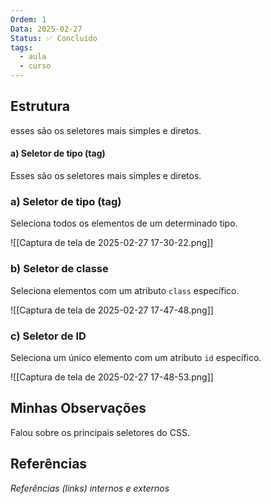 ```yaml
---
Ordem: 1
Data: 2025-02-27
Status: ✅ Concluído
tags:
  - aula
  - curso
---
```


## Estrutura

 esses são os seletores mais simples e diretos.

#### a) **Seletor de tipo (tag)**

Esses são os seletores mais simples e diretos.

### a) **Seletor de tipo (tag)**

Seleciona todos os elementos de um determinado tipo.

![[Captura de tela de 2025-02-27 17-30-22.png]]

### b) **Seletor de classe**

Seleciona elementos com um atributo `class` específico.

![[Captura de tela de 2025-02-27 17-47-48.png]]

### c) **Seletor de ID**

Seleciona um único elemento com um atributo `id` específico.

![[Captura de tela de 2025-02-27 17-48-53.png]]


## Minhas Observações

Falou sobre os principais seletores do CSS.

## Referências

*Referências (links) internos e externos*





